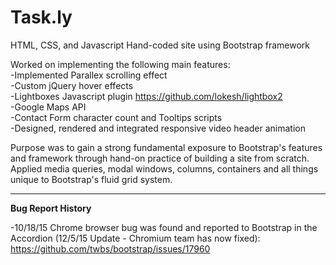 # Task.ly

HTML, CSS, and Javascript Hand-coded site using Bootstrap framework<br>

Worked on implementing the following main features:<br>
-Implemented Parallex scrolling effect<br>
-Custom jQuery hover effects<br>
-Lightboxes Javascript plugin https://github.com/lokesh/lightbox2<br>
-Google Maps API<br>
-Contact Form character count and Tooltips scripts<br>
-Designed, rendered and integrated responsive video header animation<br>


Purpose was to gain a strong fundamental exposure to Bootstrap's features and framework through hand-on practice of building a site from scratch. Applied media queries, modal windows, columns, containers and all things unique to Bootstrap's fluid grid system.

---
**Bug Report History**

-10/18/15 Chrome browser bug was found and reported to Bootstrap in the Accordion (12/5/15 Update - Chromium team has now fixed): https://github.com/twbs/bootstrap/issues/17960

